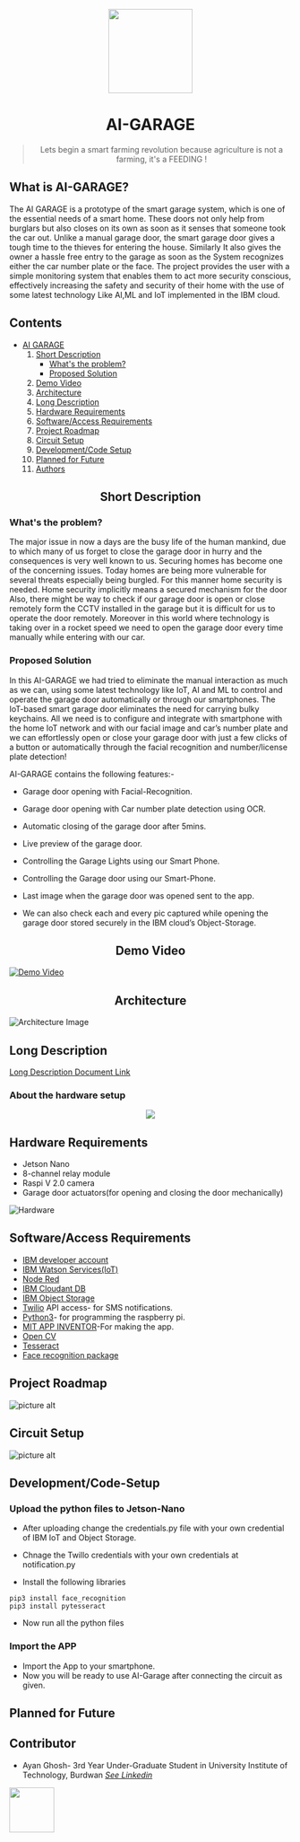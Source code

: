 <a name="project-name"></a>
<div align="center">
  <img src="https://github.com/Ayanghosh-agno/AI-Based-Garage/blob/main/Images/garage.png" height=150px>
</div>
<div align="center">
  
# AI-GARAGE
  >Lets begin a smart farming revolution because agriculture is not a farming, it's a FEEDING !
</div> 

## What is AI-GARAGE?

The AI GARAGE is a prototype of the smart garage system, which is one of the essential needs of a smart home. These doors not only help from burglars but also closes on its own as soon as it senses that someone took the car out. Unlike a manual garage door, the smart garage door gives a tough time to the thieves for entering the house. Similarly It also gives the owner a hassle free entry to the garage as soon as the System recognizes either the car number plate or the face. The project provides the user with a simple monitoring system that enables them to act more security conscious, effectively increasing the safety and security of their home with the use of some latest technology Like AI,ML and IoT implemented in the IBM cloud.

## Contents 
- [AI GARAGE](#project-name)
  01. [Short Description](#Short-Description)
      - [What's the problem?](#whats-the-problem)
      - [Proposed Solution](#Proposed-Solution)
  2. [Demo Video](#Demo-Video)
  3. [Architecture](#Architecture)
  4. [Long Description](#Long-Description)
  5. [Hardware Requirements](#Hardware-Requirements)
  6. [Software/Access Requirements](#Software/Access-Requirements)
  7. [Project Roadmap](#Project-Roadmap)
  8. [Circuit Setup](#Circuit-Setup)
  9. [Development/Code Setup](#Development/Code-Setup)
  10. [Planned for Future](#Planned-for-Future)
  11. [Authors](#Authors)

<h2 align="center"> Short Description <a name="Short-Description"></a> </h2>

### What's the problem? <a name="whats-the-problem"></a>

The major issue in now a days are the busy life of the human mankind, due to which many of us forget to close the garage door in hurry and the consequences is very well known to us. Securing homes has become one of the concerning issues. Today homes are being more vulnerable for several threats especially being burgled. For this manner home security is needed. Home security implicitly means a secured mechanism for the door Also, there might be way to check if our garage door is open or close remotely form the CCTV installed in the garage but it is difficult for us to operate the door remotely. Moreover in this world where technology is taking over in a rocket speed we need to open the garage door every time manually while entering with our car.


### Proposed Solution <a name="Proposed-Solution"></a>

In this AI-GARAGE we had tried to eliminate the manual interaction as much as we can, using some latest technology like IoT, AI and ML to control and operate the garage door automatically or through our smartphones. The IoT-based smart garage door eliminates the need for carrying bulky keychains. All we need is to configure and integrate with smartphone with the home IoT network and with our facial image and car’s number plate and we can effortlessly open or close your garage door with just a few clicks of a button or automatically through the facial recognition and number/license plate detection!

AI-GARAGE contains the following features:- 

* Garage door opening with Facial-Recognition.

* Garage door opening with Car number plate detection using OCR.

* Automatic closing of the garage door after 5mins. 

* Live preview of the garage door.

* Controlling the Garage Lights using our Smart Phone.

* Controlling the Garage door using our Smart-Phone.

* Last image when the garage door was opened sent to the app.

* We can also check each and every pic captured while opening the garage door stored securely in the IBM cloud’s Object-Storage.

<h2 align="center">Demo Video</h1><a name="Demo-Video"></a>

[![Demo Video](https://github.com/)](https://youtu.be)

<h2 align="center">Architecture</h1><a name="Architecture"></a>

![Architecture Image](https://github.com/Ayanghosh-agno/AI-Based-Garage/blob/main/Images/AI-Garage_Archi.png)


## Long Description <a name="Long-Description"></a>
[Long Description Document Link](https://github.com/Ayanghosh-agno/AI-Based-Garage/blob/main/DOCUMENTATION/AI-GARAGE.pdf)


### About the hardware setup <a name="hardware-part"></a>
<div align="center">
  <img src="https://github.com/Ayanghosh-agno/AI-Based-Garage/blob/main/Images/Hardware-Setup.jpg">
</div>

## Hardware Requirements <a name="Hardware-Requirements"> </a> 

* Jetson Nano
* 8-channel relay module
* Raspi V 2.0 camera
* Garage door actuators(for opening and closing the door mechanically)


![Hardware](https://github.com/Ayanghosh-agno/AI-Based-Garage/blob/main/Images/Hardware.png)




## Software/Access Requirements<a name="Software/Access-Requirements"></a> 
 * [IBM developer account](https://cloud.ibm.com/login)
 * [IBM Watson Services(IoT)](https://cloud.ibm.com/login)
 * [Node Red](https://cloud.ibm.com/login)
 * [IBM Cloudant DB](https://cloud.ibm.com/login)
 * [IBM Object Storage](https://cloud.ibm.com/login)
 * [Twilio](https://www.twilio.com/) API access- for SMS notifications.
 * [Python3](https://www.python.org)- for programming the raspberry pi.
 * [MIT APP INVENTOR](https://appinventor.mit.edu/)-For making the app.
 * [Open CV](https://opencv.org)
 * [Tesseract](https://pypi.org/project/pytesseract)
 * [Face recognition package](https://face-recognition.readthedocs.io/en/latest/readme.html)


## Project Roadmap <a name="Project-Roadmap"></a>
![picture alt](https://github.com/Ayanghosh-agno/AI-Based-Garage/blob/main/Images/AI-GARAGE_roadmap.png)

    


## Circuit Setup <a name="Circuit-Setup"></a>
 ![picture alt](https://github.com/Ayanghosh-agno/)
 
 
 ## Development/Code-Setup <a name="Development/Code-Setup"></a>
  
  ### Upload the python files to Jetson-Nano
  
* After uploading change the credentials.py file with your own credential of IBM IoT and Object Storage.
* Chnage the Twillo credentials with your own credentials at notification.py


* Install the following libraries

```
pip3 install face_recognition
pip3 install pytesseract

```
* Now run all the python files

### Import the APP

* Import the App to your smartphone.
* Now you will be ready to use AI-Garage after connecting the circuit as given. 

## Planned for Future <a name="Planned-for-Future"></a>



## Contributor<a name="Authors"></a>
* Ayan Ghosh- 3rd Year Under-Graduate Student in University Institute of Technology, Burdwan [*See Linkedin*](https://www.linkedin.com/in/ayan-ghosh-4743841a1/)

<a href="https://callforcode.org/"> <img src="https://pbs.twimg.com/profile_images/1374050118043893762/EtW5UgRn_400x400.jpg" height=80px> </a>
